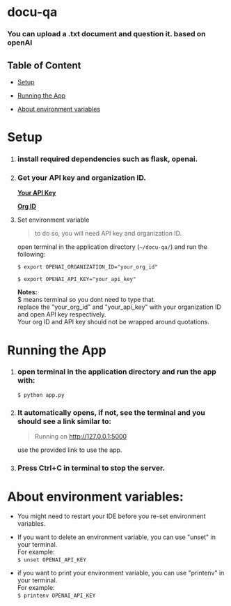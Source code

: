 # docu-qa

### You can upload a .txt document and question it. based on openAI

## Table of Content

- [Setup](https://github.com/nur0078/docu-qa/blob/master/README.md#setup)

* [Running the App](https://github.com/nur0078/docu-qa/blob/master/README.md#running-the-app)

- [About environment variables](https://github.com/nur0078/docu-qa/blob/master/README.md#about-environment-variables)

# Setup

1.  ### install required dependencies such as flask, openai.

2.  ### Get your API key and organization ID.

    **[Your API Key](https://platform.openai.com/account/api-keys)**

    **[Org ID](https://platform.openai.com/account/api-keys)**

3.  Set environment variable

    > to do so, you will need API key and organization ID.

    open terminal in the application directory (`~/docu-qa/`) and run the following:

    `$ export OPENAI_ORGANIZATION_ID="your_org_id"`

    `$ export OPENAI_API_KEY="your_api_key"`

    **Notes:** <br />
    $ means terminal so you dont need to type that.  
    replace the "your_org_id" and "your_api_key" with your organization ID and open API key respectively.  
    Your org ID and API key should not be wrapped around quotations.

# Running the App

1.  ### open terminal in the application directory and run the app with:

    `$ python app.py`

2.  ### It automatically opens, if not, see the terminal and you should see a link similar to:

    > Running on http://127.0.0.1:5000

    use the provided link to use the app.

3.  ### Press Ctrl+C in terminal to stop the server.

# About environment variables:

- You might need to restart your IDE before you re-set environment variables.

* If you want to delete an environment variable, you can use "unset" in your terminal.  
  For example:  
  `$ unset OPENAI_API_KEY`

- if you want to print your environment variable, you can use "printenv" in your terminal.  
  For example:  
  `$ printenv OPENAI_API_KEY`

